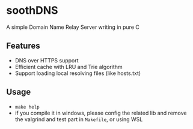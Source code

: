 # soothDNS

A simple Domain Name Relay Server writing in pure C

## Features

- DNS over HTTPS support
- Efficient cache with LRU and Trie algorithm
- Support loading local resolving files (like hosts.txt)

## Usage

- `make help`
- if you compile it in windows, please config the related lib and remove the valgrind and test part in `Makefile`, or using WSL

